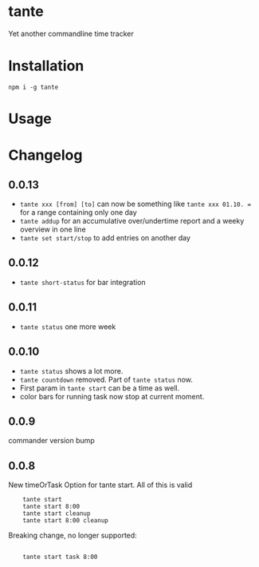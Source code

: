 # tante
Yet another commandline time tracker

# Installation

```npm i -g tante```

# Usage

# Changelog

## 0.0.13 
 * `tante xxx [from] [to]` can now be something like `tante xxx 01.10. =` for a range containing only one day 
 * `tante addup` for an accumulative over/undertime report and a weeky overview in one line
 * `tante set start/stop` to add entries on another day

## 0.0.12
 * `tante short-status` for bar integration

## 0.0.11
 * `tante status` one more week

## 0.0.10

 * `tante status` shows a lot more. 
 * `tante countdown` removed. Part of `tante status` now.
 * First param in `tante start` can be a time as well.
 * color bars for running task now stop at current moment.

## 0.0.9
commander version bump

## 0.0.8

New timeOrTask Option for tante start.
All of this is valid
```
    tante start 
    tante start 8:00
    tante start cleanup
    tante start 8:00 cleanup

```
Breaking change, no longer supported:
```

    tante start task 8:00

```
